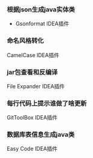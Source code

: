 ### 根据json生成java实体类
- Gsonformat IDEA插件 

### 命名风格转化
CamelCase IDEA插件

### jar包查看和反编译
File Expander IDEA插件

### 每行代码上提示谁做了啥更新
GitToolBox IDEA插件

### 数据库表信息生成java类
Easy Code IDEA插件